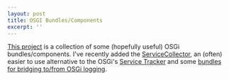 ```yaml
---
layout: post
title: OSGI Bundles/Components
excerpt: ''
---
```


[This project](https://github.com/mnlipp/de.mnl.osgi) is a collection
of some (hopefully useful) OSGi bundles/components. I've recently added
the [ServiceCollector](https://mnlipp.github.io/de.mnl.osgi/de.mnl.osgi.coreutils/javadoc/index.html?de/mnl/osgi/coreutils/package-summary.html), an (often) easier
to use alternative to the OSGi's 
[Service Tracker](https://osgi.org/specification/osgi.core/7.0.0/util.tracker.html)
and some [bundles for bridging to/from OSGi logging](https://github.com/mnlipp/de.mnl.osgi#logging-bridgesfacades).
